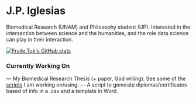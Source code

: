 # J.P. Iglesias

Biomedical Research (UNAM) and Philosophy student (UP). Interested in the intersection between science and the humanities, and the role data science can play in their interaction.

[![Fraile Tok's GitHub stats](https://github-readme-stats.vercel.app/api/top-langs/?username=fraile-tok)](https://github.com/anuraghazra/github-readme-stats)

### Currently Working On
— My Biomedical Research Thesis (+ paper, God willing). See some of the [scripts](https://github.com/fraile-tok/scripts-tesis) I am working on/using.
— A script to generate diplomas/certificates based of info in a .csv and a template in Word.
